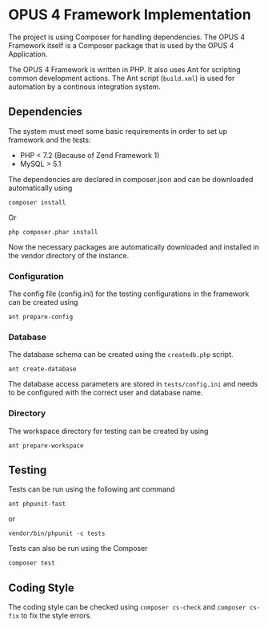 # OPUS 4 Framework Implementation

The project is using Composer for handling dependencies. The OPUS 4 Framework itself is a Composer package
that is used by the OPUS 4 Application. 

The OPUS 4 Framework is written in PHP. It also uses Ant for scripting common development actions. The Ant
script (`build.xml`) is used for automation by a continous integration system.

## Dependencies

The system must meet some basic requirements in order to set up framework and the tests:

- PHP < 7.2 (Because of Zend Framework 1)
- MySQL > 5.1

The dependencies are declared in composer.json and can be downloaded automatically using 

    composer install
    
Or 

    php composer.phar install
    
Now the necessary packages are automatically downloaded and installed in the vendor directory of the instance.

### Configuration

The config file (config.ini) for the testing configurations in the framework can be created using

    ant prepare-config

### Database

The database schema can be created using the `createdb.php` script.

    ant create-database

The database access parameters are stored in `tests/config.ini` and needs to be configured with the correct user and database name.

### Directory 

The workspace directory for testing can be created by using 

    ant prepare-workspace

## Testing

Tests can be run using the following ant command

    ant phpunit-fast

or

    vendor/bin/phpunit -c tests
    
Tests can also be run using the Composer

    composer test
    
## Coding Style

The coding style can be checked using `composer cs-check` and `composer cs-fix` to fix the style errors.

